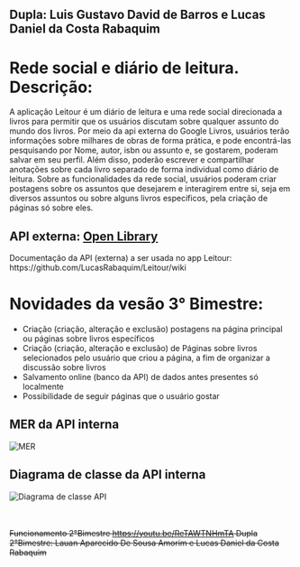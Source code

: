 ## Dupla: Luis Gustavo David de Barros e Lucas Daniel da Costa Rabaquim
<h1> Rede social e diário de leitura. Descrição:</h1>
 A aplicação Leitour é um diário de leitura e uma rede social direcionada a livros para permitir que os usuários discutam sobre qualquer assunto do mundo dos livros. Por meio da api externa do Google Livros, usuários terão informações sobre milhares de obras de forma prática, e pode encontrá-las pesquisando por Nome, autor, isbn ou assunto e, se gostarem, poderam salvar em seu perfil. Além disso, poderão escrever e compartilhar anotações sobre cada livro separado de forma individual como diário de leitura.
 Sobre as funcionalidades da rede social, usuários poderam criar postagens sobre os assuntos que desejarem e interagirem entre si, seja em diversos assuntos ou sobre alguns livros específicos, pela criação de páginas só sobre eles.

<h2>API externa: <a href="https://openlibrary.org/dev/docs/restful_api">Open Library</a></h2>
Documentação da API (externa) a ser usada no app Leitour: https://github.com/LucasRabaquim/Leitour/wiki

<h1>Novidades da vesão 3° Bimestre:</h1>
<ul>
 <li>Criação (criação, alteração e exclusão) postagens na página principal ou páginas sobre livros específicos</li>
 <li>Criação (criação, alteração e exclusão) de Páginas sobre livros selecionados pelo usuário que criou a página, a fim de organizar a discussão sobre livros</li>
 <li>Salvamento online (banco da API) de dados antes presentes só localmente</li>
 <li>Possibilidade de seguir páginas que o usuário gostar</li>
</ul>


<h2>MER da API interna</h2>

![MER](https://github.com/LucasRabaquim/Leitour/assets/98958822/1a471202-ad97-4d09-8093-a98fda8f7aca)



<h2>Diagrama de classe da API interna</h2>

![Diagrama de classe API](https://github.com/LucasRabaquim/Leitour/assets/98958822/4cfac986-672c-4c32-9000-f773e5724b60)


<br><br>
<s>Funcionamento 2°Bimestre https://youtu.be/ReTAWTNHmTA
Dupla 2°Bimestre: Lauan Aparecido De Sousa Amorim e Lucas Daniel da Costa Rabaquim</s>

